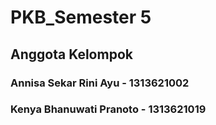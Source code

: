 # PKB_Semester 5

## Anggota Kelompok
### Annisa Sekar Rini Ayu - 1313621002
### Kenya Bhanuwati Pranoto - 1313621019
